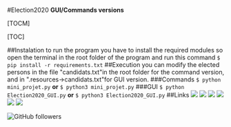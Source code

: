#Election2020
**GUI/Commands versions**

[TOCM]

[TOC]

##Instalation
to run the program you have to install the required modules so open the terminal in the root folder of the program and run this command
`$ pip install -r requirements.txt`
##Execution
you can modify the elected persons in the file "candidats.txt"in the root folder for the command version, and in ".resources->candidats.txt"for GUI version.
###Commands
`$ python mini_projet.py`
**or** 
`$ python3 mini_projet.py`
###GUI
`$ python Election2020_GUI.py`
**or** 
`$ python3 Election2020_GUI.py`
##Links
[![](https://img.shields.io/badge/My-Portfolio-brightgreen)](https://salah-zkara.codes/)
[![](https://img.shields.io/badge/-Linkedin-%232867B2)](https://www.linkedin.com/in/salah-eddine-zkara-b40b091a6/)
[![](https://img.shields.io/badge/-Facebook-%234267B2)](https://www.facebook.com/salaheddine.zkara.9)
[![](https://img.shields.io/badge/-Twitter-%231DA1F2)](https://twitter.com/SalahZkara)
[![](https://img.shields.io/badge/-Github-333)](https://github.com/Salah-Zkara)
[![](https://img.shields.io/badge/-Instagram-%23E1306C)](https://www.instagram.com/salaheddine.zkara/?hl=en)

![GitHub followers](https://img.shields.io/github/followers/Salah-Zkara?style=social)
